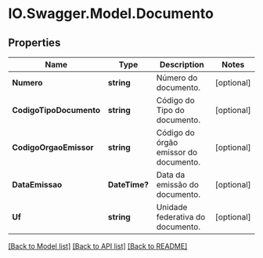 # IO.Swagger.Model.Documento
## Properties

Name | Type | Description | Notes
------------ | ------------- | ------------- | -------------
**Numero** | **string** | Número do documento. | [optional] 
**CodigoTipoDocumento** | **string** | Código do Tipo do documento. | [optional] 
**CodigoOrgaoEmissor** | **string** | Código do órgão emissor do documento. | [optional] 
**DataEmissao** | **DateTime?** | Data da emissão do documento. | [optional] 
**Uf** | **string** | Unidade federativa do documento. | [optional] 

[[Back to Model list]](../README.md#documentation-for-models) [[Back to API list]](../README.md#documentation-for-api-endpoints) [[Back to README]](../README.md)

